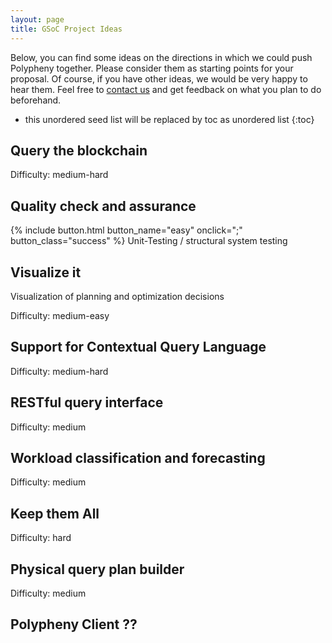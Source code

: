 ```yaml
---
layout: page
title: GSoC Project Ideas
---
```


Below, you can find some ideas on the directions in which we could push Polypheny together. Please consider them as starting points for your proposal. Of course, if you have other ideas, we would be very happy to hear them. Feel free to [contact us](/community/gsoc/#contact) and get feedback on what you plan to do beforehand.

* this unordered seed list will be replaced by toc as unordered list
{:toc}


## Query the blockchain
Difficulty: medium-hard


## Quality check and assurance
{% include button.html button_name="easy" onclick=";" button_class="success" %}
Unit-Testing / structural system testing  



##  Visualize it  
Visualization of planning and optimization decisions

Difficulty: medium-easy


## Support for Contextual Query Language

Difficulty: medium-hard


## RESTful query interface 

Difficulty: medium


## Workload classification and forecasting

Difficulty: medium


## Keep them All     

Difficulty: hard



## Physical query plan builder

Difficulty: medium


## Polypheny Client ?? 





